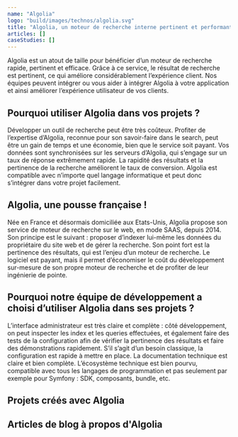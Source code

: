 ```yaml
---
name: "Algolia"
logo: "build/images/technos/algolia.svg"
title: "Algolia, un moteur de recherche interne pertinent et performant"
articles: []
caseStudies: []
---
```


Algolia est un atout de taille pour bénéficier d’un moteur de recherche rapide, pertinent et efficace. Grâce à ce service, le résultat de recherche est pertinent, ce qui améliore considérablement l’expérience client. Nos équipes peuvent intégrer ou vous aider à intégrer Algolia à votre application et ainsi améliorer l’expérience utilisateur de vos clients. 

## Pourquoi utiliser Algolia dans vos projets ? 

Développer un outil de recherche peut être très coûteux. Profiter de l’expertise d’Algolia, reconnue pour son savoir-faire dans le search, peut être un gain de temps et une économie, bien que le service soit payant. 
Vos données sont synchronisées sur les serveurs d’Algolia, qui s’engage sur un taux de réponse extrêmement rapide. 
La rapidité des résultats et la pertinence de la recherche améliorent le taux de conversion. 
Algolia est compatible avec n’importe quel langage informatique et peut donc s’intégrer dans votre projet facilement.

## Algolia, une pousse française !

Née en France et désormais domiciliée aux Etats-Unis, Algolia propose son service de moteur de recherche sur le web, en mode SAAS, depuis 2014. Son principe est le suivant : proposer d’indexer lui-même les données du propriétaire du site web et de gérer la recherche. Son point fort est la pertinence des résultats, qui est l’enjeu d’un moteur de recherche. Le logiciel est payant, mais il permet d’économiser le coût du développement sur-mesure de son propre moteur de recherche et de profiter de leur ingénierie de pointe. 

## Pourquoi notre équipe de développement a choisi d’utiliser Algolia dans ses projets ? 

L’interface administrateur est très claire et complète : côté développement, on peut inspecter les index et les queries effectuées, et également faire des tests de la configuration afin de vérifier la pertinence des résultats et faire des démonstrations rapidement. 
S’il s’agit d’un besoin classique, la configuration est rapide à mettre en place. 
La documentation technique est claire et bien complète.
L’écosystème technique est bien pourvu, compatible avec tous les langages de programmation et pas seulement par exemple pour Symfony : SDK, composants, bundle, etc.

## Projets créés avec Algolia

## Articles de blog à propos d'Algolia
